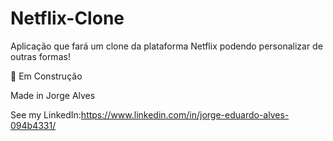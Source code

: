 # Netflix-Clone <br />
Aplicação que fará um clone da plataforma Netflix podendo personalizar de outras formas! 


🚧 Em Construção <br />

Made in Jorge Alves

See my LinkedIn:https://www.linkedin.com/in/jorge-eduardo-alves-094b4331/

